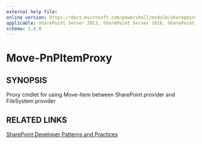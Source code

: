 ```yaml
---
external help file:
online version: https://docs.microsoft.com/powershell/module/sharepoint-pnp/move-pnpitemproxy
applicable: SharePoint Server 2013, SharePoint Server 2016, SharePoint Server 2019, SharePoint Online
schema: 2.0.0
---
```

# Move-PnPItemProxy

## SYNOPSIS
Proxy cmdlet for using Move-Item between SharePoint provider and FileSystem provider

## RELATED LINKS

[SharePoint Developer Patterns and Practices](https://aka.ms/sppnp)